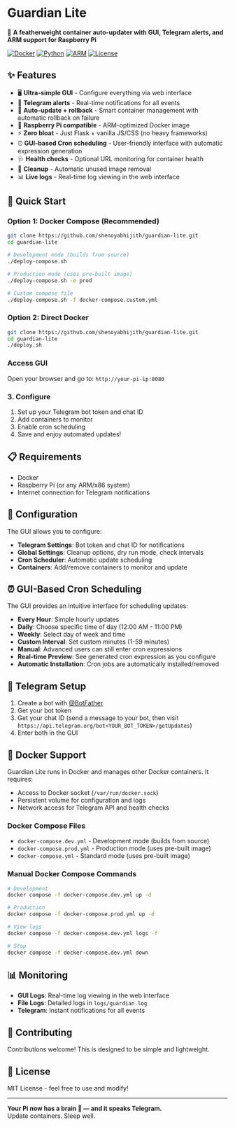 # Guardian Lite

🚀 **A featherweight container auto-updater with GUI, Telegram alerts, and ARM support for Raspberry Pi**

[![Docker](https://img.shields.io/badge/Docker-Ready-blue?logo=docker)](https://www.docker.com/)
[![Python](https://img.shields.io/badge/Python-3.11+-green?logo=python)](https://python.org/)
[![ARM](https://img.shields.io/badge/ARM-Raspberry%20Pi-red?logo=raspberry-pi)](https://www.raspberrypi.org/)
[![License](https://img.shields.io/badge/License-MIT-yellow.svg)](LICENSE)

## ✨ Features

- 🖥️ **Ultra-simple GUI** - Configure everything via web interface
- 📱 **Telegram alerts** - Real-time notifications for all events
- 🔄 **Auto-update + rollback** - Smart container management with automatic rollback on failure
- 🍓 **Raspberry Pi compatible** - ARM-optimized Docker image
- ⚡ **Zero bloat** - Just Flask + vanilla JS/CSS (no heavy frameworks)
- ⏰ **GUI-based Cron scheduling** - User-friendly interface with automatic expression generation
- 🩺 **Health checks** - Optional URL monitoring for container health
- 🧹 **Cleanup** - Automatic unused image removal
- 📊 **Live logs** - Real-time log viewing in the web interface

## 🚀 Quick Start

### Option 1: Docker Compose (Recommended)

```bash
git clone https://github.com/shenoyabhijith/guardian-lite.git
cd guardian-lite

# Development mode (builds from source)
./deploy-compose.sh

# Production mode (uses pre-built image)
./deploy-compose.sh -e prod

# Custom compose file
./deploy-compose.sh -f docker-compose.custom.yml
```

### Option 2: Direct Docker

```bash
git clone https://github.com/shenoyabhijith/guardian-lite.git
cd guardian-lite
./deploy.sh
```

### Access GUI

Open your browser and go to: `http://your-pi-ip:8080`

### 3. Configure

1. Set up your Telegram bot token and chat ID
2. Add containers to monitor
3. Enable cron scheduling
4. Save and enjoy automated updates!

## 📋 Requirements

- Docker
- Raspberry Pi (or any ARM/x86 system)
- Internet connection for Telegram notifications

## 🔧 Configuration

The GUI allows you to configure:

- **Telegram Settings**: Bot token and chat ID for notifications
- **Global Settings**: Cleanup options, dry run mode, check intervals
- **Cron Scheduler**: Automatic update scheduling
- **Containers**: Add/remove containers to monitor and update

## ⏰ GUI-Based Cron Scheduling

The GUI provides an intuitive interface for scheduling updates:

- **Every Hour**: Simple hourly updates
- **Daily**: Choose specific time of day (12:00 AM - 11:00 PM)
- **Weekly**: Select day of week and time
- **Custom Interval**: Set custom minutes (1-59 minutes)
- **Manual**: Advanced users can still enter cron expressions
- **Real-time Preview**: See generated cron expression as you configure
- **Automatic Installation**: Cron jobs are automatically installed/removed

## 📱 Telegram Setup

1. Create a bot with [@BotFather](https://t.me/botfather)
2. Get your bot token
3. Get your chat ID (send a message to your bot, then visit `https://api.telegram.org/bot<YOUR_BOT_TOKEN>/getUpdates`)
4. Enter both in the GUI

## 🐳 Docker Support

Guardian Lite runs in Docker and manages other Docker containers. It requires:

- Access to Docker socket (`/var/run/docker.sock`)
- Persistent volume for configuration and logs
- Network access for Telegram API and health checks

### Docker Compose Files

- `docker-compose.dev.yml` - Development mode (builds from source)
- `docker-compose.prod.yml` - Production mode (uses pre-built image)
- `docker-compose.yml` - Standard mode (uses pre-built image)

### Manual Docker Compose Commands

```bash
# Development
docker compose -f docker-compose.dev.yml up -d

# Production
docker compose -f docker-compose.prod.yml up -d

# View logs
docker compose -f docker-compose.dev.yml logs -f

# Stop
docker compose -f docker-compose.dev.yml down
```

## 📊 Monitoring

- **GUI Logs**: Real-time log viewing in the web interface
- **File Logs**: Detailed logs in `logs/guardian.log`
- **Telegram**: Instant notifications for all events

## 🤝 Contributing

Contributions welcome! This is designed to be simple and lightweight.

## 📄 License

MIT License - feel free to use and modify!

---

**Your Pi now has a brain 🧠 — and it speaks Telegram.**  
Update containers. Sleep well.